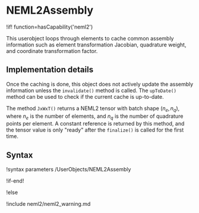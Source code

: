 # NEML2Assembly

!if! function=hasCapability('neml2')

This userobject loops through elements to cache common assembly information such as element transformation Jacobian, quadrature weight, and coordinate transformation factor.

## Implementation details

Once the caching is done, this object does not actively update the assembly information unless the `invalidate()` method is called. The `upToDate()` method can be used to check if the current cache is up-to-date.

The method `JxWxT()` returns a NEML2 tensor with batch shape $(n_e, n_q)$, where $n_e$ is the number of elements, and $n_q$ is the number of quadrature points per element. A constant reference is returned by this method, and the tensor value is only "ready" after the `finalize()` is called for the first time.

## Syntax

!syntax parameters /UserObjects/NEML2Assembly

!if-end!

!else

!include neml2/neml2_warning.md
